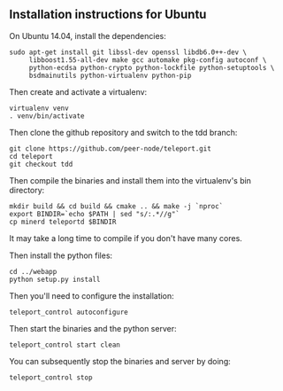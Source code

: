 Installation instructions for Ubuntu
-----------

On Ubuntu 14.04, install the dependencies:

    sudo apt-get install git libssl-dev openssl libdb6.0++-dev \
         libboost1.55-all-dev make gcc automake pkg-config autoconf \
         python-ecdsa python-crypto python-lockfile python-setuptools \
         bsdmainutils python-virtualenv python-pip

Then create and activate a virtualenv:

    virtualenv venv
    . venv/bin/activate

Then clone the github repository and switch to the tdd branch:

    git clone https://github.com/peer-node/teleport.git
    cd teleport
    git checkout tdd

Then compile the binaries and install them into the virtualenv's bin directory:
    
    mkdir build && cd build && cmake .. && make -j `nproc`
    export BINDIR=`echo $PATH | sed "s/:.*//g"`
    cp minerd teleportd $BINDIR

It may take a long time to compile if you don't have many cores.

Then install the python files:

    cd ../webapp
    python setup.py install

Then you'll need to configure the installation:

    teleport_control autoconfigure

Then start the binaries and the python server:

    teleport_control start clean

You can subsequently stop the binaries and server by doing:

    teleport_control stop


